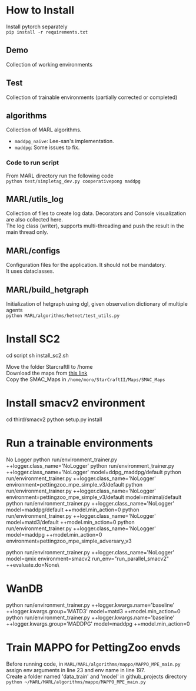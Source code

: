 # How to Install

Install pytorch separately  
`pip install -r requirements.txt`

## Demo

Collection of working environments

## Test

Collection of trainable environments (partially corrected or completed)

## algorithms

Collection of MARL algorithms.
- `maddpg_naive`: Lee-san's implementation.
- `maddpg`: Some issues to fix. 

### Code to run script

From MARL directory run the following code  
`python test/simpletag_dev.py cooperativepong maddpg`

## MARL/utils_log

Collection of files to create log data. Decorators and Console visualization are also collected here.  
The log class (writer), supports multi-threading and push the result in the main thread only.

## MARL/configs

Configuration files for the application. It should not be mandatory.  
It uses dataclasses.

## MARL/build_hetgraph

Initialization of hetgraph using dgl, given observation dictionary of multiple agents  
`python MARL/algorithms/hetnet/test_utils.py`

# Install SC2
cd script
sh install_sc2.sh

Move the folder StarcraftII to /home  
Download the maps from [this link](https://github.com/oxwhirl/smacv2/releases/tag/maps#:~:text=3-,SMAC_Maps.zip,-503%20KB)  
Copy the SMAC_Maps in `/home/moro/StarCraftII/Maps/SMAC_Maps`

# Install smacv2 environment
cd third/smacv2
python setup.py install

# Run a trainable environments

No Logger
python run/environment_trainer.py ++logger.class_name='NoLogger'
python run/environment_trainer.py ++logger.class_name='NoLogger' model=ddpg_maddpg/default
python run/environment_trainer.py ++logger.class_name='NoLogger' environment=pettingzoo_mpe_simple_v3/default
python run/environment_trainer.py ++logger.class_name='NoLogger' environment=pettingzoo_mpe_simple_v3/default model=minimal/default
python run/environment_trainer.py ++logger.class_name='NoLogger' model=maddpg/default ++model.min_action=0
python run/environment_trainer.py ++logger.class_name='NoLogger' model=matd3/default ++model.min_action=0
python run/environment_trainer.py ++logger.class_name='NoLogger' model=maddpg ++model.min_action=0 environment=pettingzoo_mpe_simple_adversary_v3

python run/environment_trainer.py ++logger.class_name='NoLogger' model=qmix environment=smacv2 run_env="run_parallel_smacv2" ++evaluate.do=None\

# WanDB

python run/environment_trainer.py ++logger.kwargs.name='baseline' ++logger.kwargs.group='MATD3' model=matd3 ++model.min_action=0
python run/environment_trainer.py ++logger.kwargs.name='baseline' ++logger.kwargs.group='MADDPG' model=maddpg ++model.min_action=0


# Train MAPPO for PettingZoo envds

Before running code, in `MARL/MARL/algorithms/mappo/MAPPO_MPE_main.py` assign env arguments in line 23 and env name in line 197.  
Create a folder named 'data_train' and 'model' in github_projects directory  
`python ~/MARL/MARL/algorithms/mappo/MAPPO_MPE_main.py`